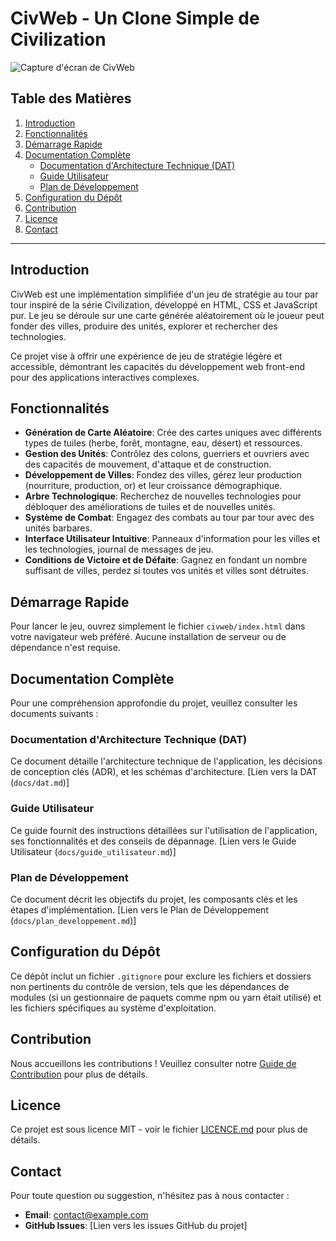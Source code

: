# CivWeb - Un Clone Simple de Civilization

![Capture d'écran de CivWeb](screenshots/civweb_screenshot.png)

## Table des Matières
1.  [Introduction](#introduction)
2.  [Fonctionnalités](#fonctionnalités)
3.  [Démarrage Rapide](#démarrage-rapide)
4.  [Documentation Complète](#documentation-complète)
    *   [Documentation d'Architecture Technique (DAT)](#documentation-darchitecture-technique-dat)
    *   [Guide Utilisateur](#guide-utilisateur)
    *   [Plan de Développement](#plan-de-développement)
5.  [Configuration du Dépôt](#configuration-du-dépôt)
6.  [Contribution](#contribution)
7.  [Licence](#licence)
8.  [Contact](#contact)

---

## Introduction

CivWeb est une implémentation simplifiée d'un jeu de stratégie au tour par tour inspiré de la série Civilization, développé en HTML, CSS et JavaScript pur. Le jeu se déroule sur une carte générée aléatoirement où le joueur peut fonder des villes, produire des unités, explorer et rechercher des technologies.

Ce projet vise à offrir une expérience de jeu de stratégie légère et accessible, démontrant les capacités du développement web front-end pour des applications interactives complexes.

## Fonctionnalités

*   **Génération de Carte Aléatoire**: Crée des cartes uniques avec différents types de tuiles (herbe, forêt, montagne, eau, désert) et ressources.
*   **Gestion des Unités**: Contrôlez des colons, guerriers et ouvriers avec des capacités de mouvement, d'attaque et de construction.
*   **Développement de Villes**: Fondez des villes, gérez leur production (nourriture, production, or) et leur croissance démographique.
*   **Arbre Technologique**: Recherchez de nouvelles technologies pour débloquer des améliorations de tuiles et de nouvelles unités.
*   **Système de Combat**: Engagez des combats au tour par tour avec des unités barbares.
*   **Interface Utilisateur Intuitive**: Panneaux d'information pour les villes et les technologies, journal de messages de jeu.
*   **Conditions de Victoire et de Défaite**: Gagnez en fondant un nombre suffisant de villes, perdez si toutes vos unités et villes sont détruites.

## Démarrage Rapide

Pour lancer le jeu, ouvrez simplement le fichier `civweb/index.html` dans votre navigateur web préféré. Aucune installation de serveur ou de dépendance n'est requise.

## Documentation Complète

Pour une compréhension approfondie du projet, veuillez consulter les documents suivants :

### Documentation d'Architecture Technique (DAT)
Ce document détaille l'architecture technique de l'application, les décisions de conception clés (ADR), et les schémas d'architecture.
[Lien vers la DAT (`docs/dat.md`)]

### Guide Utilisateur
Ce guide fournit des instructions détaillées sur l'utilisation de l'application, ses fonctionnalités et des conseils de dépannage.
[Lien vers le Guide Utilisateur (`docs/guide_utilisateur.md`)]

### Plan de Développement
Ce document décrit les objectifs du projet, les composants clés et les étapes d'implémentation.
[Lien vers le Plan de Développement (`docs/plan_developpement.md`)]

## Configuration du Dépôt

Ce dépôt inclut un fichier `.gitignore` pour exclure les fichiers et dossiers non pertinents du contrôle de version, tels que les dépendances de modules (si un gestionnaire de paquets comme npm ou yarn était utilisé) et les fichiers spécifiques au système d'exploitation.

## Contribution

Nous accueillons les contributions ! Veuillez consulter notre [Guide de Contribution](CONTRIBUTING.md) pour plus de détails.

## Licence

Ce projet est sous licence MIT - voir le fichier [LICENCE.md](LICENCE.md) pour plus de détails.

## Contact

Pour toute question ou suggestion, n'hésitez pas à nous contacter :
*   **Email**: contact@example.com
*   **GitHub Issues**: [Lien vers les issues GitHub du projet]